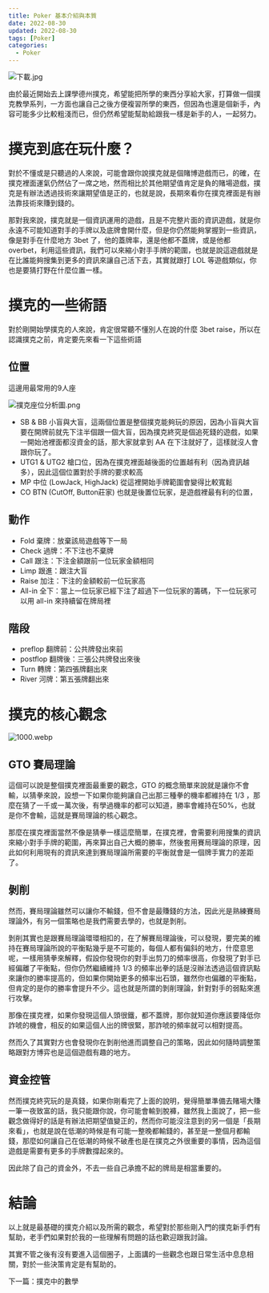 ```yaml
---
title: Poker 基本介紹與本質
date: 2022-08-30
updated: 2022-08-30
tags: [Poker]
categories:
  - Poker
---
```



![下載.jpg](/blog/assets/%25E4%25B8%258B%25E8%25BC%2589.jpg)

<!-- more -->

由於最近開始去上課學德州撲克，希望能把所學的東西分享給大家，打算做一個撲克教學系列，一方面也讓自己之後方便複習所學的東西，但因為也還是個新手，內容可能多少比較粗淺而已，但仍然希望能幫助給跟我一樣是新手的人，一起努力。

# 撲克到底在玩什麼？

對於不懂或是只聽過的人來說，可能會跟你說撲克就是個賭博遊戲而已，的確，在撲克裡面運氣仍然佔了一席之地，然而相比於其他期望值肯定是負的賭場遊戲，撲克是有辦法透過技術來讓期望值是正的，也就是說，長期來看你在撲克裡面是有辦法靠技術來賺到錢的。

那對我來說，撲克就是一個資訊運用的遊戲，且是不完整片面的資訊遊戲，就是你永遠不可能知道對手的手牌以及底牌會開什麼，但是你仍然能夠掌握到一些資訊，像是對手在什麼地方 3bet 了，他的蓋牌率，還是他都不蓋牌，或是他都 overbet，利用這些資訊，我們可以來縮小對手手牌的範圍，也就是說這遊戲就是在比誰能夠搜集到更多的資訊來讓自己活下去，其實就跟打 LOL 等遊戲類似，你也是要猜打野在什麼位置一樣。

# 撲克的一些術語

對於剛開始學撲克的人來說，肯定很常聽不懂別人在說的什麼 3bet raise，所以在認識撲克之前，肯定要先來看一下這些術語

## 位置

這邊用最常用的9人座

![撲克座位分析圖.png](/blog/assets/%25E6%2592%25B2%25E5%2585%258B%25E5%25BA%25A7%25E4%25BD%258D%25E5%2588%2586%25E6%259E%2590%25E5%259C%2596.png)

- SB & BB 小盲與大盲，這兩個位置是整個撲克能夠玩的原因，因為小盲與大盲要在開牌前就先下注半個跟一個大盲，因為撲克終究是個追死錢的遊戲，如果一開始池裡面都沒資金的話，那大家就拿到 AA 在下注就好了，這樣就沒人會跟你玩了。
- UTG1 & UTG2 槍口位，因為在撲克裡面越後面的位置越有利（因為資訊越多），因此這個位置對於手牌的要求較高
- MP 中位 (LowJack, HighJack) 從這裡開始手牌範圍會變得比較寬鬆
- CO BTN (CutOff, Button莊家) 也就是後置位玩家，是遊戲裡最有利的位置，

## 動作

- Fold 棄牌：放棄該局遊戲等下一局
- Check 過牌：不下注也不棄牌
- Call 跟注：下注金額跟前一位玩家金額相同
- Limp 跟進：跟注大盲
- Raise 加注：下注的金額較前一位玩家高
- All-in 全下：當上一位玩家已經下注了超過下一位玩家的籌碼，下一位玩家可以用 all-in 來持續留在牌局裡

## 階段

- preflop 翻牌前：公共牌發出來前
- postflop 翻牌後：三張公共牌發出來後
- Turn 轉牌：第四張牌翻出來
- River 河牌：第五張牌翻出來

# 撲克的核心觀念

![1000.webp](/blog/assets/1000.webp)

## GTO 賽局理論

這個可以說是整個撲克裡面最重要的觀念，GTO 的概念簡單來說就是讓你不會輸，以猜拳來說，設想一下如果你能夠讓自己出那三種拳的機率都維持在 1/3 ，那麼在猜了一千或一萬次後，有學過機率的都可以知道，勝率會維持在50%，也就是你不會輸，這就是賽局理論的核心觀念。

那麼在撲克裡面當然不像是猜拳一樣這麼簡單，在撲克裡，會需要利用搜集的資訊來縮小對手手牌的範圍，再來算出自己大概的勝率，然後套用賽局理論的原理，因此如何利用現有的資訊來達到賽局理論所需要的平衡就會是一個牌手實力的差距了。

## 剝削

然而，賽局理論雖然可以讓你不輸錢，但不會是最賺錢的方法，因此光是熟練賽局理論外，有另一個策略也是我們需要去學的，也就是剝削。

剝削其實也是跟賽局理論環環相扣的，在了解賽局理論後，可以發現，要完美的維持在賽局理論所說的平衡點幾乎是不可能的，每個人都有偏斜的地方，什麼意思呢，一樣用猜拳來解釋，假設你發現你的對手出剪刀的頻率很高，你發現了對手已經偏離了平衡點，但你仍然繼續維持 1/3 的頻率出拳的話是沒辦法透過這個資訊點來讓你的勝率提高的，但如果你開始更多的頻率出石頭，雖然你也偏離的平衡點，但肯定的是你的勝率會提升不少。這也就是所謂的剝削理論，針對對手的弱點來進行攻擊。

那像在撲克裡，如果你發現這個人頭很鐵，都不蓋牌，那你就知道你應該要降低你詐唬的機會，相反的如果這個人出的牌很緊，那詐唬的頻率就可以相對提高。

然而久了其實對方也會發現你在剝削他進而調整自己的策略，因此如何隨時調整策略跟對方博弈也是這個遊戲有趣的地方。

## 資金控管

然而撲克終究玩的是真錢，如果你剛看完了上面的說明，覺得簡單準備去賭場大賺一筆一夜致富的話，我只能跟你說，你可能會輸到脫褲，雖然我上面說了，把一些觀念做得好的話是有辦法把期望值變正的，然而你可能沒注意到的另一個是「長期來看」，也就是說在低潮的時候是有可能一整晚都輸錢的，甚至是一整個月都輸錢，那麼如何讓自己在低潮的時候不破產也是在撲克之外很重要的事情，因為這個遊戲是需要有更多的手牌數撐起來的。

因此除了自己的資金外，不去一些自己承擔不起的牌局是相當重要的。

# 結論

以上就是最基礎的撲克介紹以及所需的觀念，希望對於那些剛入門的撲克新手們有幫助，老手們如果對於我的一些理解有問題的話也歡迎跟我討論。

其實不管之後有沒有要進入這個圈子，上面講的一些觀念也跟日常生活中息息相關，對於一些決策肯定是有幫助的。

下一篇：撲克中的數學
